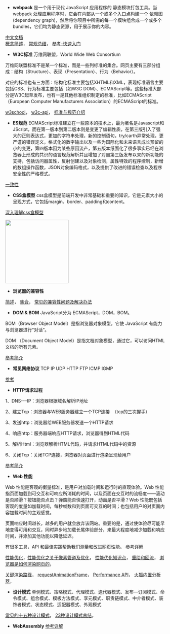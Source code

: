 - **webpack**
是一个用于现代 JavaScript 应用程序的 静态模块打包工具。当 webpack 处理应用程序时，它会在内部从一个或多个入口点构建一个 依赖图(dependency graph)，然后将你项目中所需的每一个模块组合成一个或多个 bundles，它们均为静态资源，用于展示你的内容。

 [中文文档](https://www.webpackjs.com/concepts/)  
 [概念简述](https://www.jianshu.com/p/0492df301dda)，
 [常规总结](https://zhuanlan.zhihu.com/p/443964387)，
 [参考-快速入门](https://www.cnblogs.com/wangyang0210/p/10371064.html) 
 

- **W3C标准** 万维网联盟，World Wide Web Consortium

 万维网联盟标准不是某一个标准，而是一些列标准的集合。网页主要有三部分组成：结构（Structure）、表现（Presentation）、行为（Behavior）。

 对应的标准也有三方面：结构化标准主要包括XHTML和XML，表现标准语言主要包括CSS、行为标准主要包括（如W3C DOM）、ECMAScript等。这些标准大部分是W3C起草发布，也有一是其他标准组织制定的标准，比如ECMAScript（European Computer Manufacturers Association）的ECMAScript的标准。

 [w3school](https://www.w3school.com.cn/)，
[w3c-api](https://github.com/w3c/w3c-api)，
[标准与规范介绍](https://javaforall.cn/192545.html)

- **ES规范**
ECMAScript标准建立在一些原本的技术上，最为著名是Javascript和JScript，而在第一版本到第二版本则是变更了编辑性质，在第三版引入了强大的正则表达式，更加的字符串处理，新的控制语句，try/carth异常处理，更严谨的错误定义，格式化的数字输出以及一些为国际化和未来语言成长预留的小的变更，第四版本因为某些原因流产，第五版本纸面化了很多事实已经在浏览器上形成的共识的语言规范解析并且增加了对自第三版发布以来的新功能的支持，包括访问器属性，反射创建以及对象检测，属性特效的程序控制，新增的数组操作函数，JSON对象编码格式，以及提供了改进的错误检查以及程序安全性的严格模式。

 [一致性](https://www.jianshu.com/p/05aabbee1795)
- **CSS盒模型**
css盒模型是前端开发中非常基础和重要的知识，它是元素大小的呈现方式，它包括margin、border、padding和content。

 [深入理解css盒模型](https://www.jianshu.com/p/0cce72d5387e)
 
 <img src="https://upload-images.jianshu.io/upload_images/4459456-bdbece667159c223.png?imageMogr2/auto-orient/strip|imageView2/2/w/326/format/webp" width="200" />
 
- **浏览器的兼容性**
 
 [简述](https://blog.51cto.com/u_15295057/3088204)，
 [集合](https://www.jianshu.com/p/95a4f7a9b391)，
 [常见的兼容性问题及解决办法](https://www.jianshu.com/p/f971aae86f4d)
 
- **DOM & BOM** JavaScript分为 ECMAScript，DOM，BOM。

 BOM（Browser Object Model）是指浏览器对象模型，它使 JavaScript 有能力与浏览器进行“对话”。

 DOM （Document Object Model）是指文档对象模型，通过它，可以访问HTML文档的所有元素。
 
 [参考简介](https://www.cnblogs.com/ryxiong-blog/articles/10826816.html)
- **常见网络协议** TCP IP UDP HTTP FTP ICMP IGMP 
 
 [参考](https://blog.51cto.com/u_15717393/5470938)
- **HTTP请求过程** 

 1、DNS---IP：浏览器根据域名解析IP地址

 2、建立Tcp：浏览器与WEB服务器建立一个TCP连接  （tcp的三次握手）

 3、发送http：浏览器给WEB服务器发送一个HTTP请求 

 4、响应http：服务器端响应HTTP请求，浏览器得到HTML代码 

 5、解析Html：浏览器解析HTML代码，并请求HTML代码中的资源

 6、关闭Tcp：关闭TCP连接，浏览器对页面进行渲染呈现给用户
 
 [参考简介](https://www.jianshu.com/p/9aeadb18b589)
- **Web 性能** 

 Web 性能是客观的衡量标准，是用户对加载时间和运行时的直观体验。Web 性能指页面加载到可交互和可响应所消耗的时间，以及页面在交互时的流畅度——滚动是否顺滑？按钮能否点击？弹窗能否快速打开，动画是否平滑？Web 性能既包括客观的度量如加载时间，每秒帧数和到页面可交互的时间；也包括用户的对页面内容加载时间的主观感觉。
 
 页面响应时间越长，越多的用户就会放弃该网站。重要的是，通过使体验尽可能早地变得可用和交互，同时异步地加载长尾体验部分，来最大程度地减少加载和响应时间，并添加其他功能以降低延迟。

 有很多工具，API 和最佳实践帮助我们测量和改进网页性能。
 [参考详解](https://developer.mozilla.org/zh-CN/docs/Web/Performance)

 [性能优化](https://www.cnblogs.com/liangyin/p/10875915.html)，[性能优化之关于像素管道及优化](https://www.cnblogs.com/liangyin/p/11270371.html)，
 [性能优化知识点](https://gitee.com/heboliufengjie/front-end-interview/blob/master/性能优化知识点.md)，
 [重绘和回流](https://github.com/Advanced-Frontend/Daily-Interview-Question/issues/24)，
 [浏览器是如何渲染网页的](https://zhuanlan.zhihu.com/p/25554352)，

 [关键渲染路径](https://developer.mozilla.org/zh-CN/docs/Web/Performance/Critical_rendering_path)，
 [requestAnimationFrame](https://blog.csdn.net/weixin_44730897/article/details/116532510)，
 [Performance API](https://developer.mozilla.org/zh-CN/docs/Web/API/Performance)，
 [火狐内置分析器](https://profiler.firefox.com/docs/#/./guide-getting-started)， 
- **设计模式** 
 单例模式、策略模式、代理模式、迭代器模式、发布—订阅模式、命令模式、组合模式、模板方法模式、享元模式、职责链模式、中介者模式、装饰者模式、状态模式、适配器模式、外观模式
 
 [常见的十五种设计模式](https://www.cnblogs.com/imwtr/p/9451129.html)，
 [23种设计模式总结](https://blog.csdn.net/lgxzzz/article/details/124970034)， 
- **WebAssembly** 
 [参考详解](https://developer.mozilla.org/zh-CN/docs/WebAssembly)